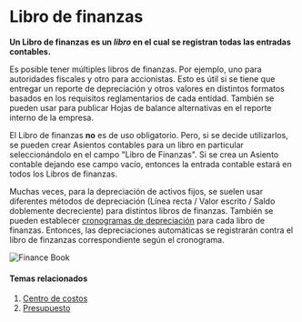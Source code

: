 <!-- add-breadcrumbs -->
# Libro de finanzas

**Un Libro de finanzas es un *libro* en el cual se registran todas las entradas contables.**

Es posible tener múltiples libros de finanzas. Por ejemplo, uno para autoridades fiscales y otro para accionistas. Esto es útil si se tiene que entregar un reporte de depreciación y otros valores en distintos formatos basados en los requisitos reglamentarios de cada entidad. También se pueden usar para publicar Hojas de balance alternativas en el reporte interno de la empresa.

El Libro de finanzas **no** es de uso obligatorio. Pero, si se decide utilizarlos, se pueden crear Asientos contables para un libro en particular seleccionándolo en el campo "Libro de Finanzas". Si se crea un Asiento contable dejando ese campo vacío, entonces la entrada contable estará en todos los Libros de finanzas.

Muchas veces, para la depreciación de activos fijos, se suelen usar diferentes métodos de depreciación (Línea recta / Valor escrito / Saldo doblemente decreciente) para distintos libros de finanzas. También se pueden establecer [cronogramas de depreciación](/docs/user/manual/en/asset/asset-depreciation) para cada libro de finanzas. Entonces, las depreciaciones automáticas se registrarán contra el libro de finzanzas correspondiente según el cronograma.

<img class="screenshot" alt="Finance Book" src="{{docs_base_url}}/assets/img/accounts/finance-book.png">

#### Temas relacionados
1. [Centro de costos](/docs/user/manual/es/accounts/cost-center)
1. [Presupuesto](/docs/user/manual/es/accounts/budgeting)
